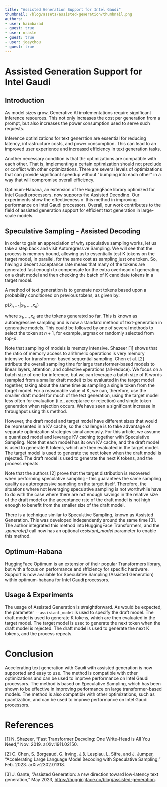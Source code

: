 ```yaml
---
title: "Assisted Generation Support for Intel Gaudi"
thumbnail: /blog/assets/assisted-generation/thumbnail.png
authors:
- user: haimbarad
- guest: true
- user: nraste
- guest: true
- user: joeychou
- guest: true
---
```


# Assisted Generation Support for Intel Gaudi

## Introduction

As model sizes grow, Generative AI implementations require significant inference resources. This not only increases the cost per generation from a prompt, but also increases the power consumption used to serve such requests.

Inference optimizations for text generation are essential for reducing latency, infrastructure costs, and power consumption. This can lead to an improved user experience and increased efficiency in text generation tasks.

Another necessary condition is that the optimizations are compatible with each other. That is, implementing a certain optimization should not preclude or conflict with other optimizations. There are several levels of optimizations that can provide significant speedup without "bumping into each other" in a way that will compromise overall efficiency.

Optimum-Habana, an extension of the HuggingFace library optimized for Intel Gaudi processors, now supports the Assisted Decoding. Our experiments show the effectiveness of this method in improving performance on Intel Gaudi processors. Overall, our work contributes to the field of assisted generation support for efficient text generation in large-scale models.

## Speculative Sampling - Assisted Decoding

In order to gain an appreciation of why speculative sampling works, let us take a step back and visit Autoregressive Sampling. We will see that the process is memory bound, allowing us to essentially test K tokens on the target model, in parallel, for the same cost as sampling just one token. So, having a decent acceptance rate means that many of the tokens are generated fast enough to compensate for the extra overhead of generating on a draft model and then checking the batch of K candidate tokens in a target model.

A method of text generation is to generate next tokens based upon a probability conditioned on previous tokens, as given by:

$p(\tilde{x}_{n+1} | x_1, ..., x_n)$ 

where $x_1, ..., x_n$ are the tokens generated so far. This is known as autoregressive sampling and is now a standard method of text-generation in generative models. This could be followed by one of several methods to select the token at $n+1$, for example, argmax or randomly selected from top-$p$. 

Note that sampling of models is memory intensive. Shazeer [1] shows that the ratio of memory access to arithmetic operations is very memory intensive for transformer-based sequential sampling. Chen et al. [2] attribute the overall sampling time for large transformer-based models to linear layers, attention, and collective operations (all-reduce). We focus on a batch size of one for inference, but we can leverage a batch size of K words (sampled from a smaller draft model) to be evaluated in the target model together, taking about the same time as sampling a single token from the target model. For a reasonable value of K, we can, therefore, use the smaller draft model for much of the text generation, using the target model less often for evaluation (i.e., acceptance or rejection) and single token generation when rejection occurs. We have seen a significant increase in throughput using this method.

However, the draft model and target model have different sizes that would be represented in a KV cache, so the challenge is to take advantage of separate optimization strategies simultaneously. For this article, we assume a quantized model and leverage KV caching together with Speculative Sampling. Note that each model has its own KV cache, and the draft model is used to generate K tokens, which are then evaluated in the target model. The target model is used to generate the next token when the draft model is rejected. The draft model is used to generate the next K tokens, and the process repeats.

Note that the authors [2] prove that the target distribution is recovered when performing speculative sampling - this guarantees the same sampling quality as autoregressive sampling on the target itself. Therefore, the situations where not leveraging speculative sampling is not worthwhile have to do with the case where there are not enough savings in the relative size of the draft model or the acceptance rate of the draft model is not high enough to benefit from the smaller size of the draft model.

There is a technique similar to Speculative Sampling, known as Assisted Generation. This was developed independently around the same time [3]. The author integrated this method into HuggingFace Transformers, and the *.generate()* call now has an optional *assistant_model* parameter to enable this method.

## Optimum-Habana

HuggingFace Optimum is an extension of their popular Transformers library, but with a focus on performance and efficiency for specific hardware. Support is now available for Speculative Sampling (Assisted Generation) within optimum-habana for Intel Gaudi processors.

## Usage & Experiments

The usage of Assisted Generation is straightforward. As would be expected, the parameter `--assistant_model` is used to specify the draft model. The draft model is used to generate K tokens, which are then evaluated in the target model. The target model is used to generate the next token when the draft model is rejected. The draft model is used to generate the next K tokens, and the process repeats.

# Conclusion

Accelerating text generation with Gaudi with assisted generation is now supported and easy to use. The method is compatible with other optimizations and can be used to improve performance on Intel Gaudi processors. The method is based on Speculative Sampling, which has been shown to be effective in improving performance on large transformer-based models. The method is also compatible with other optimizations, such as quantization, and can be used to improve performance on Intel Gaudi processors.

# References

[1] N. Shazeer, “Fast Transformer Decoding: One Write-Head is All You Need,” Nov. 2019. arXiv:1911.02150. 

[2] C. Chen, S. Borgeaud, G. Irving, J.B. Lespiau, L. Sifre, and J. Jumper, “Accelerating Large Language Model Decoding with Speculative Sampling,” Feb. 2023. arXiv:2302.01318.

[3] J. Gante, “Assisted Generation: a new direction toward low-latency text generation,” May 2023, https://huggingface.co/blog/assisted-generation.
